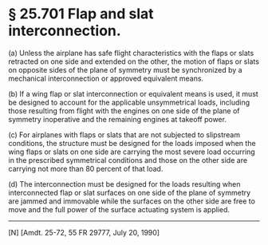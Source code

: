 # § 25.701   Flap and slat interconnection.

(a) Unless the airplane has safe flight characteristics with the flaps or slats retracted on one side and extended on the other, the motion of flaps or slats on opposite sides of the plane of symmetry must be synchronized by a mechanical interconnection or approved equivalent means. 


(b) If a wing flap or slat interconnection or equivalent means is used, it must be designed to account for the applicable unsymmetrical loads, including those resulting from flight with the engines on one side of the plane of symmetry inoperative and the remaining engines at takeoff power. 


(c) For airplanes with flaps or slats that are not subjected to slipstream conditions, the structure must be designed for the loads imposed when the wing flaps or slats on one side are carrying the most severe load occurring in the prescribed symmetrical conditions and those on the other side are carrying not more than 80 percent of that load. 


(d) The interconnection must be designed for the loads resulting when interconnected flap or slat surfaces on one side of the plane of symmetry are jammed and immovable while the surfaces on the other side are free to move and the full power of the surface actuating system is applied. 



---

[N] [Amdt. 25-72, 55 FR 29777, July 20, 1990]




